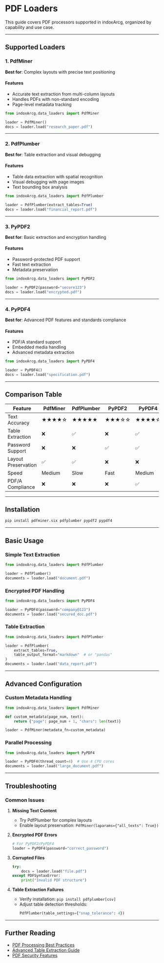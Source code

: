 # PDF Loaders

This guide covers PDF processors supported in indoxArcg, organized by capability and use case.

---

## Supported Loaders

### 1. PdfMiner

**Best for**: Complex layouts with precise text positioning

#### Features

- Accurate text extraction from multi-column layouts
- Handles PDFs with non-standard encoding
- Page-level metadata tracking

```python
from indoxArcg.data_loaders import PdfMiner

loader = PdfMiner()
docs = loader.load("research_paper.pdf")
```

---

### 2. PdfPlumber

**Best for**: Table extraction and visual debugging

#### Features

- Table data extraction with spatial recognition
- Visual debugging with page images
- Text bounding box analysis

```python
from indoxArcg.data_loaders import PdfPlumber

loader = PdfPlumber(extract_tables=True)
docs = loader.load("financial_report.pdf")
```

---

### 3. PyPDF2

**Best for**: Basic extraction and encryption handling

#### Features

- Password-protected PDF support
- Fast text extraction
- Metadata preservation

```python
from indoxArcg.data_loaders import PyPDF2

loader = PyPDF2(password="secure123")
docs = loader.load("encrypted.pdf")
```

---

### 4. PyPDF4

**Best for**: Advanced PDF features and standards compliance

#### Features

- PDF/A standard support
- Embedded media handling
- Advanced metadata extraction

```python
from indoxArcg.data_loaders import PyPDF4

loader = PyPDF4()
docs = loader.load("specification.pdf")
```

---

## Comparison Table

| Feature             | PdfMiner | PdfPlumber | PyPDF2 | PyPDF4 |
| ------------------- | -------- | ---------- | ------ | ------ |
| Text Accuracy       | ★★★★☆    | ★★★★★      | ★★★☆☆  | ★★★★☆  |
| Table Extraction    | ❌       | ✅         | ❌     | ✅     |
| Password Support    | ❌       | ❌         | ✅     | ✅     |
| Layout Preservation | ✅       | ✅         | ❌     | ❌     |
| Speed               | Medium   | Slow       | Fast   | Medium |
| PDF/A Compliance    | ❌       | ❌         | ❌     | ✅     |

---

## Installation

```bash
pip install pdfminer.six pdfplumber pypdf2 pypdf4
```

---

## Basic Usage

### Simple Text Extraction

```python
from indoxArcg.data_loaders import PdfPlumber

loader = PdfPlumber()
documents = loader.load("document.pdf")
```

### Encrypted PDF Handling

```python
from indoxArcg.data_loaders import PyPDF4

loader = PyPDF4(password="company@123")
documents = loader.load("secured_doc.pdf")
```

### Table Extraction

```python
from indoxArcg.data_loaders import PdfPlumber

loader = PdfPlumber(
    extract_tables=True,
    table_output_format="markdown"  # or "pandas"
)
documents = loader.load("data_report.pdf")
```

---

## Advanced Configuration

### Custom Metadata Handling

```python
from indoxArcg.data_loaders import PdfMiner

def custom_metadata(page_num, text):
    return {"page": page_num + 1, "chars": len(text)}

loader = PdfMiner(metadata_fn=custom_metadata)
```

### Parallel Processing

```python
from indoxArcg.data_loaders import PyPDF4

loader = PyPDF4(thread_count=4)  # Use 4 CPU cores
documents = loader.load("large_document.pdf")
```

---

## Troubleshooting

### Common Issues

1. **Missing Text Content**

   - Try PdfPlumber for complex layouts
   - Enable layout preservation: `PdfMiner(laparams={"all_texts": True})`

2. **Encrypted PDF Errors**

   ```python
   # For PyPDF2/PyPDF4
   loader = PyPDF4(password="correct_password")
   ```

3. **Corrupted Files**

   ```python
   try:
       docs = loader.load("file.pdf")
   except PDFSyntaxError:
       print("Invalid PDF structure")
   ```

4. **Table Extraction Failures**
   - Verify installation: `pip install pdfplumber[csv]`
   - Adjust table detection thresholds:
     ```python
     PdfPlumber(table_settings={"snap_tolerance": 4})
     ```

---

## Further Reading

- [PDF Processing Best Practices](#)
- [Advanced Table Extraction Guide](#)
- [PDF Security Features](#)

```

